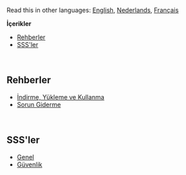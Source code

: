 Read this in other languages: [English](readme.md), [Nederlands](readmenl.md), [Français](readmefr.md)

**İçerikler**

- [Rehberler](#rehberler)
- [SSS'ler](#sss'ler)
<!-- - [SSS'ler](#sss'ler)
- [Diğer Listeler](#diğer-listeler) -->

<br>

## Rehberler

- [İndirme, Yükleme ve Kullanma](https://github.com/Anarios/return-youtube-dislike/wiki/Downloading,-Installing-&-Using)
- [Sorun Giderme](https://github.com/Anarios/return-youtube-dislike/wiki/Troubleshooting-Guide)
<!-- - [SSS](FAQtr.md)
- [Hata Raporları Ne Zaman ve Nasıl Bildirilir](Guide__Bug_Reporting.md)
- [Katkı sağlama](https://github.com/Anarios/return-youtube-dislike/blob/main/CONTRIBUTINGtr.md) -->
<!-- - [Wiki nasıl güncellenir](/) -->

<br>

## SSS'ler

- [Genel](https://github.com/Anarios/return-youtube-dislike/blob/main/Guides/FAQtr.md)
- [Güvenlik](https://github.com/Anarios/return-youtube-dislike/blob/main/Guides/SECURITY-FAQtr.md)

<!-- - [Gizlilik](FAQ_Privacy.md)
- [Teknik](FAQ_Technical.md)
- [Üreticiler](FAQ_Creators.md)

<br>

## Diğer Listeler

- [Common Problems](Common_Problems.md)
- [Repeated Questions](Repeated_Questions.md)
- [Repeated Feature requests](Repeated_Feature_requests.md)
- [Repeated Issues](Repeated_Issues.md) -->
